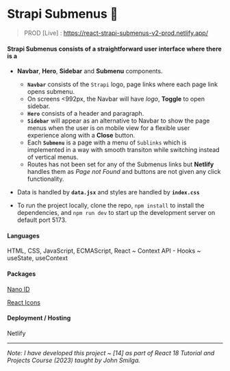 # Strapi Submenus 🎹

> PROD [Live] : https://react-strapi-submenus-v2-prod.netlify.app/

#### Strapi Submenus consists of a straightforward user interface where there is a

- **Navbar**, **Hero**, **Sidebar** and **Submenu** components.
  
  - **`Navbar`**  consists of the `Strapi` logo, page links where each page link opens submenu.
   - On screens <992px, the Navbar will have *logo*, **Toggle** to open sidebar.
  - **`Hero`** consists of a header and paragraph.
  - **`Sidebar`** will appear as an alternative to Navbar to show the page menus when the user is on mobile view for a flexible user experience along with a **Close** button.
  - Each **`Submenu`** is a page with a menu of `Sublinks` which is implemented in a way with smooth transiton while switching instead of vertical menus.
  - Routes has not been set for any of the Submenus links but **Netlify** handles them as *Page not Found* and buttons are not given any click functionality.
- Data is handled by **`data.jsx`** and styles are handled by **`index.css`**
- To run the project locally, clone the repo, `npm install` to install the dependencies, and `npm run dev` to start up the development server on default port 5173.

#### Languages
HTML, CSS, JavaScript, ECMAScript, React ~ Context API - Hooks ~ useState, useContext

#### Packages
[Nano ID](https://www.npmjs.com/package/nanoid)

[React Icons](https://www.npmjs.com/package/react-icons)

#### Deployment / Hosting
Netlify

---

_Note: I have developed this project ~ [14] as part of React 18 Tutorial and Projects Course (2023) taught by John Smilga._
